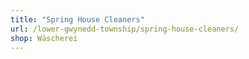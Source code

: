 ```yaml
---
title: "Spring House Cleaners"
url: /lower-gwynedd-township/spring-house-cleaners/
shop: Wäscherei
---
```

